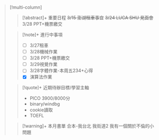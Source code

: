 > [!multi-column]
>
>> [!abstract]+ 重要日程
>> ~~3/15 澎湖租車事宜~~
>> ~~3/24 LUCA SHU 見面會~~
>> 3/28 PPT+機票繳交
>
>> [!note]+ 進行中事項
>> - [ ] 3/27租車
>> - [ ] 3/28機械作業
>> - [ ] 3/28 PPT+機票繳交
>> - [ ] 3/29視覺作業
>> - [ ] 3/28字體作業-本周五234+心得
>> - [x] 演算法作業
>
>> [!quote]+ 近期待辦目標/學習主軸
>> - PICO 3900/8000分
>> - binary/windbg
>> - cookie讀取
>> - TOEFL
>
>> [!warning]+ 本月書單
>>合本-我台北 我街道2
>>我有一個關於不倫的小問題
